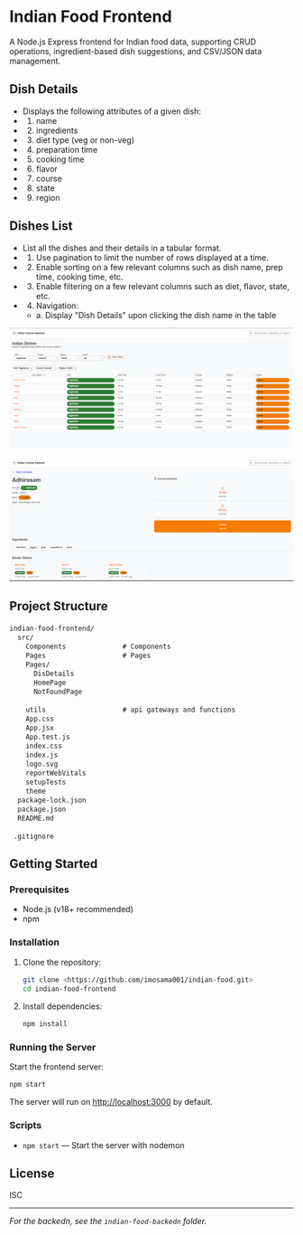 # Indian Food Frontend

A Node.js Express frontend for Indian food data, supporting CRUD operations, ingredient-based dish suggestions, and CSV/JSON data management.

 ## Dish Details
 - Displays the following attributes of a given dish:
 - 1. name
 - 2. ingredients
 - 3. diet type (veg or non-veg)
 - 4. preparation time
 - 5. cooking time
 - 6. flavor
 - 7. course
 - 8. state
 - 9. region

 ## Dishes List
 - List all the dishes and their details in a tabular format.
 - 1. Use pagination to limit the number of rows displayed at a time.
 - 2. Enable sorting on a few relevant columns such as dish name, prep time, cooking time, etc.
 - 3. Enable filtering on a few relevant columns such as diet, flavor, state, etc.
 - 4. Navigation:
   - a. Display "Dish Details" upon clicking the dish name in the table

![alt text](image.png)

![alt text]({5FDDDFB3-F3F6-44C9-9DDF-221D88B6CE0D}.png)
## Project Structure

```
indian-food-frontend/
  src/
    Components              # Components
    Pages                   # Pages
    Pages/
      DisDetails
      HomePage
      NotFoundPage
    
    utils                   # api gateways and functions
    App.css
    App.jsx
    App.test.js
    index.css
    index.js
    logo.svg
    reportWebVitals
    setupTests
    theme
  package-lock.json
  package.json
  README.md

 .gitignore

```

## Getting Started

### Prerequisites

- Node.js (v18+ recommended)
- npm

### Installation

1. Clone the repository:
   ```sh
   git clone <https://github.com/imosama001/indian-food.git>
   cd indian-food-frontend
   ```
2. Install dependencies:
   ```sh
   npm install
   ```

### Running the Server

Start the frontend server:

```sh
npm start
```

The server will run on [http://localhost:3000](http://localhost:3000) by default.


### Scripts

- `npm start` — Start the server with nodemon

## License

ISC

---

_For the backedn, see the `indian-food-backedn` folder._
